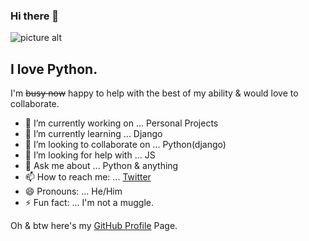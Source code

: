 ### Hi there 👋


![picture alt](http://gph.is/2EBGQJK "HI")


## I love Python.
I'm ~~busy now~~ happy to help with the best of my ability & would love to collaborate. 



- 🔭 I’m currently working on ... Personal Projects
- 🌱 I’m currently learning ... Django
- 👯 I’m looking to collaborate on ... Python(django)
- 🤔 I’m looking for help with ... JS
- 💬 Ask me about ... Python & anything
- 📫 How to reach me: ... [Twitter](https://twitter.com/7firebolt)
- 😄 Pronouns: ... He/Him
- ⚡ Fun fact: ... I'm not a muggle.

Oh & btw here's my [GitHub Profile](https://firebolt7.github.io/ "Firebolt7") Page.
